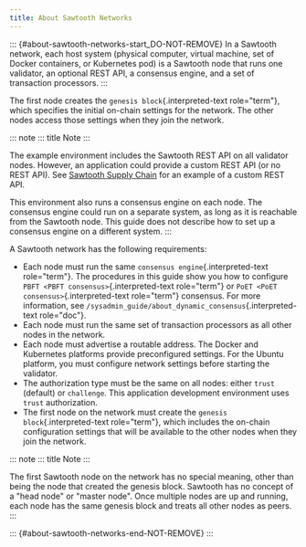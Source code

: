 ```yaml
---
title: About Sawtooth Networks
---
```


::: {#about-sawtooth-networks-start_DO-NOT-REMOVE}
In a Sawtooth network, each host system (physical computer, virtual
machine, set of Docker containers, or Kubernetes pod) is a Sawtooth node
that runs one validator, an optional REST API, a consensus engine, and a
set of transaction processors.
:::

The first node creates the `genesis block`{.interpreted-text
role="term"}, which specifies the initial on-chain settings for the
network. The other nodes access those settings when they join the
network.

::: note
::: title
Note
:::

The example environment includes the Sawtooth REST API on all validator
nodes. However, an application could provide a custom REST API (or no
REST API). See [Sawtooth Supply
Chain](https://github.com/hyperledger/sawtooth-supply-chain) for an
example of a custom REST API.

This environment also runs a consensus engine on each node. The
consensus engine could run on a separate system, as long as it is
reachable from the Sawtooth node. This guide does not describe how to
set up a consensus engine on a different system.
:::

A Sawtooth network has the following requirements:

-   Each node must run the same `consensus engine`{.interpreted-text
    role="term"}. The procedures in this guide show you how to configure
    `PBFT <PBFT consensus>`{.interpreted-text role="term"} or
    `PoET <PoET consensus>`{.interpreted-text role="term"} consensus.
    For more information, see
    `/sysadmin_guide/about_dynamic_consensus`{.interpreted-text
    role="doc"}.
-   Each node must run the same set of transaction processors as all
    other nodes in the network.
-   Each node must advertise a routable address. The Docker and
    Kubernetes platforms provide preconfigured settings. For the Ubuntu
    platform, you must configure network settings before starting the
    validator.
-   The authorization type must be the same on all nodes: either `trust`
    (default) or `challenge`. This application development environment
    uses `trust` authorization.
-   The first node on the network must create the
    `genesis block`{.interpreted-text role="term"}, which includes the
    on-chain configuration settings that will be available to the other
    nodes when they join the network.

::: note
::: title
Note
:::

The first Sawtooth node on the network has no special meaning, other
than being the node that created the genesis block. Sawtooth has no
concept of a \"head node\" or \"master node\". Once multiple nodes are
up and running, each node has the same genesis block and treats all
other nodes as peers.
:::

::: {#about-sawtooth-networks-end-NOT-REMOVE}
:::
